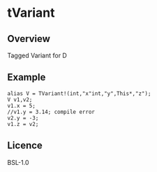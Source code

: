 # tVariant
## Overview
Tagged Variant for D
## Example
```
alias V = TVariant!(int,"x"int,"y",This*,"z");
V v1,v2;
v1.x = 5;
//v1.y = 3.14; compile error
v2.y = -3;
v1.z = v2;
```

## Licence
BSL-1.0
